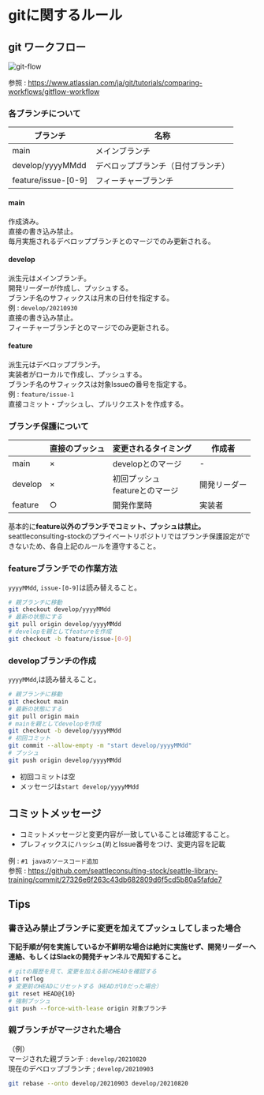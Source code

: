 # gitに関するルール

## git ワークフロー

![git-flow](https://wac-cdn.atlassian.com/dam/jcr:34c86360-8dea-4be4-92f7-6597d4d5bfae/02%20Feature%20branches.svg?cdnVersion=1783)

参照 : https://www.atlassian.com/ja/git/tutorials/comparing-workflows/gitflow-workflow

### 各ブランチについて

|ブランチ|名称|
|-|-|
|main|メインブランチ|
|develop/yyyyMMdd|デベロップブランチ（日付ブランチ）|
|feature/issue-[0-9]|フィーチャーブランチ|

#### main

作成済み。  
直接の書き込み禁止。  
毎月実施されるデベロップブランチとのマージでのみ更新される。

#### develop

派生元はメインブランチ。  
開発リーダーが作成し、プッシュする。  
ブランチ名のサフィックスは月末の日付を指定する。  
例 : `develop/20210930`  
直接の書き込み禁止。  
フィーチャーブランチとのマージでのみ更新される。

#### feature

派生元はデベロップブランチ。  
実装者がローカルで作成し、プッシュする。  
ブランチ名のサフィックスは対象Issueの番号を指定する。  
例 : `feature/issue-1`  
直接コミット・プッシュし、プルリクエストを作成する。

### ブランチ保護について

| |直接のプッシュ|変更されるタイミング|作成者|
|-|-|-|-|
|main|×|developとのマージ|-|
|develop|×|初回プッシュ<br>featureとのマージ|開発リーダー|
|feature|○|開発作業時|実装者|

基本的に**feature以外のブランチでコミット、プッシュは禁止。**  
seattleconsulting-stockのプライベートリポジトリではブランチ保護設定ができないため、各自上記のルールを遵守すること。  

### featureブランチでの作業方法

`yyyyMMdd`, `issue-[0-9]`は読み替えること。  

```bash
# 親ブランチに移動
git checkout develop/yyyyMMdd
# 最新の状態にする
git pull origin develop/yyyyMMdd
# developを親としてfeatureを作成
git checkout -b feature/issue-[0-9]
```

### developブランチの作成

`yyyyMMdd`,は読み替えること。  

```bash
# 親ブランチに移動
git checkout main
# 最新の状態にする
git pull origin main
# mainを親としてdevelopを作成
git checkout -b develop/yyyyMMdd
# 初回コミット
git commit --allow-empty -m "start develop/yyyyMMdd"
# プッシュ
git push origin develop/yyyyMMdd
```

- 初回コミットは空
- メッセージは`start develop/yyyyMMdd`

## コミットメッセージ

- コミットメッセージと変更内容が一致していることは確認すること。
- プレフィックスにハッシュ(#)とIssue番号をつけ、変更内容を記載  

例 : `#1 javaのソースコード追加`  
参照 : https://github.com/seattleconsulting-stock/seattle-library-training/commit/27326e6f263c43db682809d6f5cd5b80a5fafde7

## Tips

### 書き込み禁止ブランチに変更を加えてプッシュしてしまった場合

**下記手順が何を実施しているか不鮮明な場合は絶対に実施せず、開発リーダーへ連絡、もしくはSlackの開発チャンネルで周知すること。**  

```bash
# gitの履歴を見て、変更を加える前のHEADを確認する
git reflog
# 変更前のHEADにリセットする（HEADが10だった場合）
git reset HEAD@{10}
# 強制プッシュ
git push --force-with-lease origin 対象ブランチ
```

### 親ブランチがマージされた場合

（例）  
マージされた親ブランチ : `develop/20210820`  
現在のデベロップブランチ ; `develop/20210903`

```bash
git rebase --onto develop/20210903 develop/20210820
```
